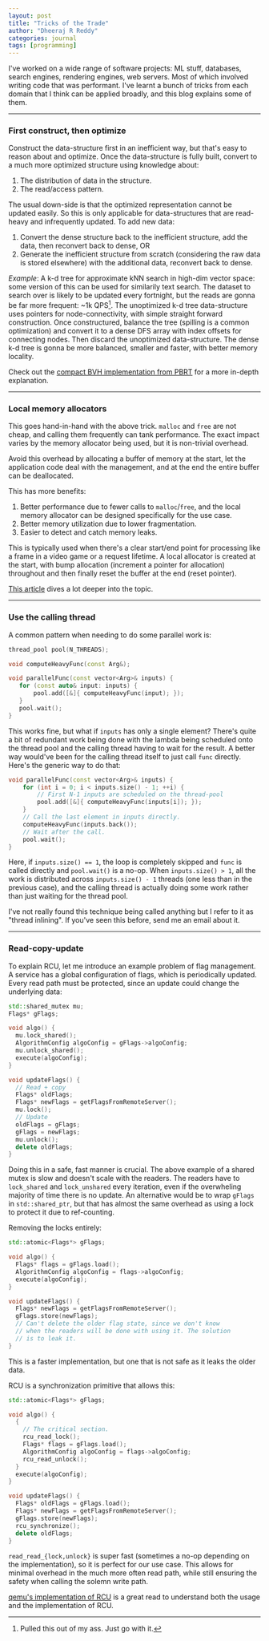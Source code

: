 ```yaml
---
layout: post
title: "Tricks of the Trade"
author: "Dheeraj R Reddy"
categories: journal
tags: [programming]
---
```


I've worked on a wide range of software projects: ML stuff, databases, search engines, rendering engines, web servers. Most of which involved writing code that was performant. I've learnt a bunch of tricks from each domain that I think can be applied broadly, and this blog explains some of them.

---

### First construct, then optimize

Construct the data-structure first in an inefficient way, but that's easy to reason about and optimize.  Once the data-structure is fully built, convert to a much more optimized structure using knowledge about:
1. The distribution of data in the structure.
2. The read/access pattern.

The usual down-side is that the optimized representation cannot be updated easily. So this is only applicable for data-structures that are read-heavy and infrequently updated. To add new data:
1. Convert the dense structure back to the inefficient structure, add the data, then reconvert back to dense, OR
2. Generate the inefficient structure from scratch (considering the raw data is stored elsewhere) with the additional data, reconvert back to dense. 

*Example*: A k-d tree for approximate kNN search in high-dim vector space: some version of this can be used for similarily text search. The dataset to search over is likely to be updated every fortnight, but the reads are gonna be far more frequent: ~1k QPS[^1]. The unoptimized k-d tree data-structure uses pointers for node-connectivity, with simple straight forward construction. Once constructured, balance the tree (spilling is a common optimization) and convert it to a dense DFS array with index offsets for connecting nodes. Then discard the unoptimized data-structure. The dense k-d tree is gonna be more balanced, smaller and faster, with better memory locality.

Check out the [compact BVH implementation from PBRT](https://pbr-book.org/3ed-2018/Primitives_and_Intersection_Acceleration/Bounding_Volume_Hierarchies#CompactBVHForTraversal) for a more in-depth explanation.

---
### Local memory allocators

This goes hand-in-hand with the above trick. `malloc` and `free` are not cheap, and calling them frequently can tank performance. The exact impact varies by the memory allocator being used, but it is non-trivial overhead.

Avoid this overhead by allocating a buffer of memory at the start, let the application code deal with the management, and at the end the entire buffer can be deallocated. 

This has more benefits:
1. Better performance due to fewer calls to `malloc`/`free`, and the local memory allocator can be designed specifically for the use case.
2. Better memory utilization due to lower fragmentation.
3. Easier to detect and catch memory leaks.

This is typically used when there's a clear start/end point for processing like a frame in a video game or a request lifetime. A local allocator is created at the start, with bump allocation (increment a pointer for allocation) throughout and then finally reset the buffer at the end (reset pointer).

[This article](https://www.rfleury.com/p/untangling-lifetimes-the-arena-allocator) dives a lot deeper into the topic.

---
### Use the calling thread

A common pattern when needing to do some parallel work is:
 ```c++
thread_pool pool(N_THREADS);

void computeHeavyFunc(const Arg&);

void parallelFunc(const vector<Arg>& inputs) {
	for (const auto& input: inputs) {
		pool.add([&]{ computeHeavyFunc(input); });
	}
	pool.wait();
}
```
This works fine, but what if `inputs` has only a single element? There's quite a bit of redundant work being done with the lambda being scheduled onto the thread pool and the calling thread having to wait for the result. A better way would've been for the calling thread itself to just call `func` directly. Here's the generic way to do that:
```c++
void parallelFunc(const vector<Arg>& inputs) {
	for (int i = 0; i < inputs.size() - 1; ++i) {
		// First N-1 inputs are scheduled on the thread-pool
		pool.add([&]{ computeHeavyFunc(inputs[i]); });
	}
	// Call the last element in inputs directly.
	computeHeavyFunc(inputs.back());
	// Wait after the call.
	pool.wait(); 
}
```
Here, if `inputs.size() == 1`, the loop is completely skipped and `func` is called directly and `pool.wait()` is a no-op. When `inputs.size() > 1`, all the work is distributed across `inputs.size() - 1` threads (one less than in the previous case), and the calling thread is actually doing some work rather than just waiting for the thread pool.

I've not really found this technique being called anything but I refer to it as "thread inlining". If you've seen this before, send me an email about it.

---
### Read-copy-update 

To explain RCU, let me introduce an example problem of flag management. A service has a global configuration of flags, which is periodically updated. Every read path must be protected, since an update could change the underlying data:

```c++
std::shared_mutex mu;
Flags* gFlags;

void algo() {
  mu.lock_shared();
  AlgorithmConfig algoConfig = gFlags->algoConfig;
  mu.unlock_shared();
  execute(algoConfig);
}

void updateFlags() {
  // Read + copy
  Flags* oldFlags;
  Flags* newFlags = getFlagsFromRemoteServer();
  mu.lock();
  // Update
  oldFlags = gFlags;
  gFlags = newFlags;
  mu.unlock();
  delete oldFlags;
}
```

Doing this in a safe, fast manner is crucial. The above example of a shared mutex is slow and doesn't scale with the readers. The readers have to `lock_shared` and `lock_unshared` every iteration, even if the overwheling majority of time there is no update. An alternative would be to wrap `gFlags` in `std::shared_ptr`, but that has almost the same overhead as using a lock to protect it due to ref-counting.

Removing the locks entirely:

```c++
std::atomic<Flags*> gFlags;

void algo() {
  Flags* flags = gFlags.load();
  AlgorithmConfig algoConfig = flags->algoConfig;
  execute(algoConfig);
}

void updateFlags() {
  Flags* newFlags = getFlagsFromRemoteServer();
  gFlags.store(newFlags);
  // Can't delete the older flag state, since we don't know
  // when the readers will be done with using it. The solution
  // is to leak it.
}
```
This is a faster implementation, but one that is not safe as it leaks the older data.

RCU is a synchronization primitive that allows this:
```c++
std::atomic<Flags*> gFlags;

void algo() {
  {
    // The critical section.
    rcu_read_lock();
    Flags* flags = gFlags.load();
    AlgorithmConfig algoConfig = flags->algoConfig;
    rcu_read_unlock();
  }
  execute(algoConfig);
}

void updateFlags() {
  Flags* oldFlags = gFlags.load();
  Flags* newFlags = getFlagsFromRemoteServer();
  gFlags.store(newFlags);
  rcu_synchronize();
  delete oldFlags;
}
```

`read_read_{lock,unlock}` is super fast (sometimes a no-op depending on the implementation), so it is perfect for our use case. This allows for minimal overhead in the much more often read path, while still ensuring the safety when calling the solemn write path.

[qemu's implementation of RCU](https://gitlab.com/qemu-project/qemu/-/blob/master/docs/devel/rcu.txt) is a great read to understand both the usage and the implementation of RCU. 

[^1]: Pulled this out of my ass. Just go with it. 
